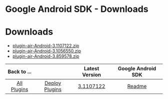
Google Android SDK - Downloads
==============================

# Downloads

- [plugin-air-Android-3.1107122.zip](https://raw.githubusercontent.com/UrbanCode/IBM-UCD-PLUGINS/main/files/plugin-air-Android/plugin-air-Android-3.1107122.zip)
- [plugin-air-Android-3.1056550.zip](https://raw.githubusercontent.com/UrbanCode/IBM-UCD-PLUGINS/main/files/plugin-air-Android/plugin-air-Android-3.1056550.zip)
- [plugin-air-Android-3.859578.zip](https://raw.githubusercontent.com/UrbanCode/IBM-UCD-PLUGINS/main/files/plugin-air-Android/plugin-air-Android-3.859578.zip)

|Back to ...||Latest Version|Google Android SDK |
| :---: | :---: | :---: | :---: |
|[All Plugins](../../index.md)|[Deploy Plugins](../README.md)|[3.1107122](https://raw.githubusercontent.com/UrbanCode/IBM-UCD-PLUGINS/main/files/plugin-air-Android/plugin-air-Android-3.1107122.zip)|[Readme](README.md)|
